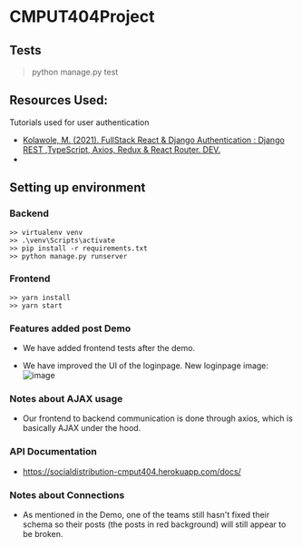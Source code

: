 # CMPUT404Project
## Tests  
 > python manage.py test
## Resources Used:  
Tutorials used for user authentication
 - [Kolawole, M. (2021). FullStack React & Django Authentication : Django REST ,TypeScript, Axios, Redux & React Router. DEV.](https://dev.to/koladev/django-rest-authentication-cmh)
 - 
## Setting up environment

### Backend
    >> virtualenv venv
    >> .\venv\Scripts\activate  
    >> pip install -r requirements.txt
    >> python manage.py runserver

### Frontend
    >> yarn install
    >> yarn start

### Features added post Demo

- We have added frontend tests after the demo.

- We have improved the UI of the loginpage. New loginpage image:
![image](https://user-images.githubusercontent.com/55654485/206632939-2ceac1fa-b4c7-4015-bc39-cfbad5c88787.png)

### Notes about AJAX usage

- Our frontend to backend communication is done through axios, which is basically AJAX under the hood.

### API Documentation

- https://socialdistribution-cmput404.herokuapp.com/docs/

### Notes about Connections

- As mentioned in the Demo, one of the teams still hasn't fixed their schema so their posts (the posts in red background) will still appear to be broken.
